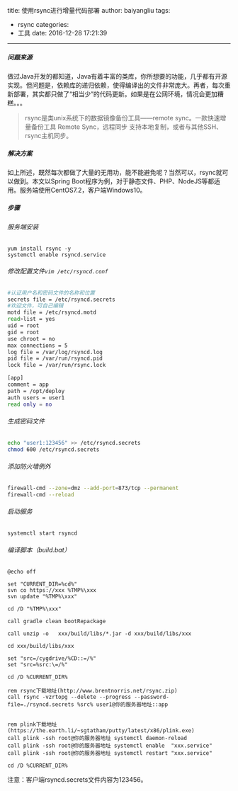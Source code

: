 title: 使用rsync进行增量代码部署
author: baiyangliu
tags:
- rsync
categories:
- 工具
date: 2016-12-28 17:21:39
---
##### 问题来源
做过Java开发的都知道，Java有着丰富的类库，你所想要的功能，几乎都有开源实现。但问题是，依赖库的递归依赖，使得编译出的文件非常庞大。再者，每次重新部署，其实都只做了“相当少”的代码更新。如果是在公网环境，情况会更加糟糕。。。
>rsync是类unix系统下的数据镜像备份工具——remote sync。一款快速增量备份工具 Remote Sync，远程同步 支持本地复制，或者与其他SSH、rsync主机同步。

<!--more-->
##### 解决方案
如上所述，既然每次都做了大量的无用功，能不能避免呢？当然可以，rsync就可以做到。本文以Spring Boot程序为例，对于静态文件、PHP、NodeJS等都适用。服务端使用CentOS7.2，客户端Windows10。

##### 步骤
###### 服务端安装
```
yum install rsync -y
systemctl enable rsyncd.service
```
###### 修改配置文件`vim /etc/rsyncd.conf`
```bash
#认证用户名和密码文件的名称和位置
secrets file = /etc/rsyncd.secrets
#欢迎文件，可自己编辑
motd file = /etc/rsyncd.motd
read>list = yes
uid = root
gid = root
use chroot = no
max connections = 5
log file = /var/log/rsyncd.log
pid file = /var/run/rsyncd.pid
lock file = /var/run/rsync.lock

[app]
comment = app
path = /opt/deploy
auth users = user1
read only = no
```
###### 生成密码文件
```bash
echo "user1:123456" >> /etc/rsyncd.secrets
chmod 600 /etc/rsyncd.secrets 
```
###### 添加防火墙例外
```bash
firewall-cmd --zone=dmz --add-port=873/tcp --permanent
firewall-cmd --reload
```
###### 启动服务
```bash
systemctl start rsyncd
```
###### 编译脚本（build.bat）
```DOS 
@echo off

set "CURRENT_DIR=%cd%"
svn co https://xxx %TMP%\xxx
svn update "%TMP%\xxx"

cd /D "%TMP%\xxx"

call gradle clean bootRepackage

call unzip -o   xxx/build/libs/*.jar -d xxx/build/libs/xxx

cd xxx/build/libs/xxx

set "src=/cygdrive/%CD::=/%"
set "src=%src:\=/%"

cd /D %CURRENT_DIR%

rem rsync下载地址(http://www.brentnorris.net/rsync.zip)
call rsync -vzrtopg --delete --progress --password-file=./rsyncd.secrets %src% user1@你的服务器地址::app


rem plink下载地址(https://the.earth.li/~sgtatham/putty/latest/x86/plink.exe)
call plink -ssh root@你的服务器地址 systemctl daemon-reload
call plink -ssh root@你的服务器地址 systemctl enable  "xxx.service"
call plink -ssh root@你的服务器地址 systemctl restart "xxx.service"

cd /D %CURRENT_DIR%
```
注意：客户端rsyncd.secrets文件内容为123456。